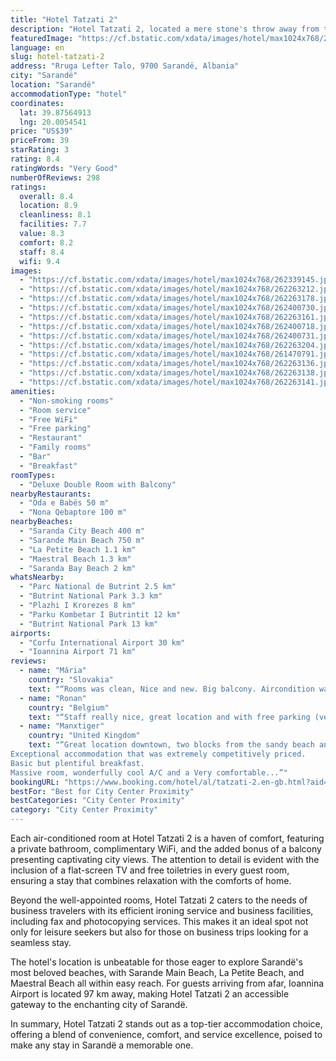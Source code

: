 ```yaml
---
title: "Hotel Tatzati 2"
description: "Hotel Tatzati 2, located a mere stone's throw away from the vibrant Saranda City Beach, emerges as a prime choice for travelers seeking both comfort and convenience in Sarandë."
featuredImage: "https://cf.bstatic.com/xdata/images/hotel/max1024x768/262339145.jpg?k=a96f7d206d7361e85097d00ff9f1153032a55e1cd1cb7217147de293db62e287&o=&hp=1"
language: en
slug: hotel-tatzati-2
address: "Rruga Lefter Talo, 9700 Sarandë, Albania"
city: "Sarandë"
location: "Sarandë"
accommodationType: "hotel"
coordinates:
  lat: 39.87564913
  lng: 20.0054541
price: "US$39"
priceFrom: 39
starRating: 3
rating: 8.4
ratingWords: "Very Good"
numberOfReviews: 298
ratings:
  overall: 8.4
  location: 8.9
  cleanliness: 8.1
  facilities: 7.7
  value: 8.3
  comfort: 8.2
  staff: 8.4
  wifi: 9.4
images:
  - "https://cf.bstatic.com/xdata/images/hotel/max1024x768/262339145.jpg?k=a96f7d206d7361e85097d00ff9f1153032a55e1cd1cb7217147de293db62e287&o=&hp=1"
  - "https://cf.bstatic.com/xdata/images/hotel/max1024x768/262263212.jpg?k=579035bac4640deb350f11facc711f65a3f4c6e3e7ad12d9331afba0836964be&o=&hp=1"
  - "https://cf.bstatic.com/xdata/images/hotel/max1024x768/262263178.jpg?k=8908c4e1411454d34ccad260758b4ff87cad0c82353baa70377e5023c6fff686&o=&hp=1"
  - "https://cf.bstatic.com/xdata/images/hotel/max1024x768/262400730.jpg?k=cc968354ea52882949d4c8d16c85bb46364cc86ada106d444455dad996e7e013&o=&hp=1"
  - "https://cf.bstatic.com/xdata/images/hotel/max1024x768/262263161.jpg?k=d28dc57e3c3205283a4145323d9bc983f959b00e95c5c87726e843de2e225ffb&o=&hp=1"
  - "https://cf.bstatic.com/xdata/images/hotel/max1024x768/262400718.jpg?k=32c5cf28793921ab42a32f2a986a020a1fce2a8e0dba1d895c1a2a5055fd249a&o=&hp=1"
  - "https://cf.bstatic.com/xdata/images/hotel/max1024x768/262400731.jpg?k=c4411ef162668bc5b7132501176b4585c702c2f9fe66e05ce32630023cf4a89d&o=&hp=1"
  - "https://cf.bstatic.com/xdata/images/hotel/max1024x768/262263204.jpg?k=93317554d466c04862017bd9fd880a5c55d04e752c9af44593ce055526c20f9c&o=&hp=1"
  - "https://cf.bstatic.com/xdata/images/hotel/max1024x768/261470791.jpg?k=2240394bfcc73a3823de3101e24e1fbe6374b6f50b16be447ee27ba5af6be2e0&o=&hp=1"
  - "https://cf.bstatic.com/xdata/images/hotel/max1024x768/262263136.jpg?k=d1f3184c9dd68f2d05bad8a5cf6dc1dcce3dcf42f02e0abb4b35123a6478351a&o=&hp=1"
  - "https://cf.bstatic.com/xdata/images/hotel/max1024x768/262263138.jpg?k=8f9259c64cb5cb25c72c46869a229f179cc97562d69fe04ca25d3db5d197ffc2&o=&hp=1"
  - "https://cf.bstatic.com/xdata/images/hotel/max1024x768/262263141.jpg?k=67e07b2cf5822985a9cecd1a436904ef5559e9096405ea7d0eb96ebe97744af7&o=&hp=1"
amenities:
  - "Non-smoking rooms"
  - "Room service"
  - "Free WiFi"
  - "Free parking"
  - "Restaurant"
  - "Family rooms"
  - "Bar"
  - "Breakfast"
roomTypes:
  - "Deluxe Double Room with Balcony"
nearbyRestaurants:
  - "Oda e Babës 50 m"
  - "Nona Qebaptore 100 m"
nearbyBeaches:
  - "Saranda City Beach 400 m"
  - "Sarande Main Beach 750 m"
  - "La Petite Beach 1.1 km"
  - "Maestral Beach 1.3 km"
  - "Saranda Bay Beach 2 km"
whatsNearby:
  - "Parc National de Butrint 2.5 km"
  - "Butrint National Park 3.3 km"
  - "Plazhi I Krorezes 8 km"
  - "Parku Kombetar I Butrintit 12 km"
  - "Butrint National Park 13 km"
airports:
  - "Corfu International Airport 30 km"
  - "Ioannina Airport 71 km"
reviews:
  - name: "Mária"
    country: "Slovakia"
    text: "“Rooms was clean, Nice and new. Big balcony. Aircondition was working. They accepted earlier check In. Very good and comfortable matterasses.”"
  - name: "Ronan"
    country: "Belgium"
    text: "“Staff really nice, great location and with free parking (very rare in this area). Air conditioner worked perfectly, beds are comfortable and a new bathroom. Truly recommend this place! Walking distance from everything!”"
  - name: "Manxtiger"
    country: "United Kingdom"
    text: "“Great location downtown, two blocks from the sandy beach and lively promenade.
Exceptional accommodation that was extremely competitively priced.
Basic but plentiful breakfast.
Massive room, wonderfully cool A/C and a Very comfortable...”"
bookingURL: "https://www.booking.com/hotel/al/tatzati-2.en-gb.html?aid=8035640"
bestFor: "Best for City Center Proximity"
bestCategories: "City Center Proximity"
category: "City Center Proximity"
---
```


Each air-conditioned room at Hotel Tatzati 2 is a haven of comfort, featuring a private bathroom, complimentary WiFi, and the added bonus of a balcony presenting captivating city views. The attention to detail is evident with the inclusion of a flat-screen TV and free toiletries in every guest room, ensuring a stay that combines relaxation with the comforts of home.

Beyond the well-appointed rooms, Hotel Tatzati 2 caters to the needs of business travelers with its efficient ironing service and business facilities, including fax and photocopying services. This makes it an ideal spot not only for leisure seekers but also for those on business trips looking for a seamless stay.

The hotel's location is unbeatable for those eager to explore Sarandë's most beloved beaches, with Sarande Main Beach, La Petite Beach, and Maestral Beach all within easy reach. For guests arriving from afar, Ioannina Airport is located 97 km away, making Hotel Tatzati 2 an accessible gateway to the enchanting city of Sarandë.

In summary, Hotel Tatzati 2 stands out as a top-tier accommodation choice, offering a blend of convenience, comfort, and service excellence, poised to make any stay in Sarandë a memorable one.